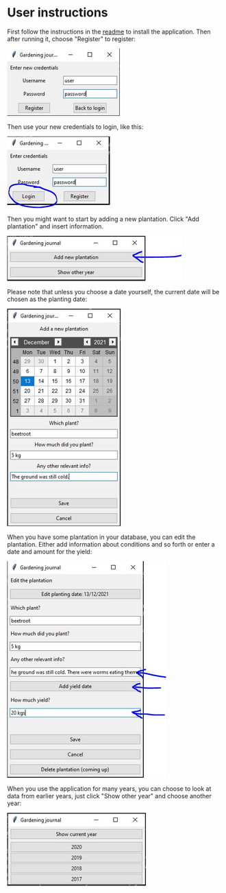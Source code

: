# User instructions  
First follow the instructions in the [readme](https://github.com/rundtjan/ot-harjoitustyo#readme) to install the application. Then after running it, choose "Register" to register:  

![Registration](register.JPG)  

Then use your new credentials to login, like this: 
  
![Login](login.JPG) 
  
Then you might want to start by adding a new plantation. Click "Add plantation" and insert information.   
  
![Addplantation](addnew.jpg)  
  
Please note that unless you choose a date yourself, the current date will be chosen as the planting date:  
  
![Addinginfo](addinfonew.JPG)  
  
When you have some plantation in your database, you can edit the plantation. Either add information about conditions and so forth or enter a date and amount for the yield:  
  
![Edit](editplant.JPG)   
  
When you use the application for many years, you can choose to look at data from earlier years, just click "Show other year" and choose another year:  
  
![Chooseyear](yearchoice.jpg)
